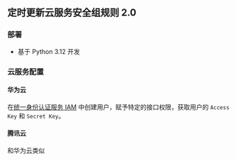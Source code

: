 ## 定时更新云服务安全组规则 2.0

### 部署

- 基于 Python 3.12 开发


### 云服务配置

#### 华为云

在[统一身份认证服务 IAM](https://console.huaweicloud.com/iam/?agencyId=c79cb5a07cda49f9bb4c4f7d97d4d506&region=cn-east-3&locale=zh-cn#/iam/users) 中创建用户，赋予特定的接口权限，获取用户的 `Access Key` 和 `Secret Key`。

#### 腾讯云

和华为云类似

